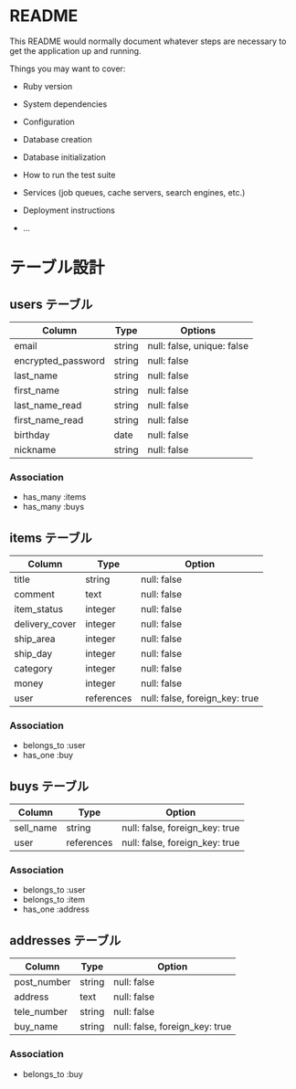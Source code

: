 # README

This README would normally document whatever steps are necessary to get the
application up and running.

Things you may want to cover:

* Ruby version

* System dependencies

* Configuration

* Database creation

* Database initialization

* How to run the test suite

* Services (job queues, cache servers, search engines, etc.)

* Deployment instructions

* ...


# テーブル設計


## users テーブル

| Column             | Type   | Options                    |
| ------------------ | ------ | -------------------------- |
| email              | string | null: false, unique: false |
| encrypted_password | string | null: false                |
| last_name          | string | null: false                |
| first_name         | string | null: false                |
| last_name_read     | string | null: false                |
| first_name_read    | string | null: false                |
| birthday           | date   | null: false                |
| nickname           | string | null: false                |

### Association

- has_many :items
- has_many :buys

## items テーブル

| Column         | Type       | Option                         |
| -------------- | ---------- | ------------------------------ |
| title          | string     | null: false                    |
| comment        | text       | null: false                    |
| item_status    | integer    | null: false                    |
| delivery_cover | integer    | null: false                    |
| ship_area      | integer    | null: false                    |
| ship_day       | integer    | null: false                    |
| category       | integer    | null: false                    |
| money          | integer    | null: false                    |
| user           | references | null: false, foreign_key: true |

### Association

- belongs_to :user
- has_one :buy

## buys テーブル

| Column    | Type       | Option                         |
| --------- | ---------- | ------------------------------ |
| sell_name | string     | null: false, foreign_key: true |
| user      | references | null: false, foreign_key: true |

### Association

- belongs_to :user
- belongs_to :item
- has_one :address

## addresses テーブル

| Column      | Type   | Option                         |
| ----------- | ------ | ------------------------------ |
| post_number | string | null: false                    |
| address     | text   | null: false                    |
| tele_number | string | null: false                    |
| buy_name    | string | null: false, foreign_key: true |

### Association

- belongs_to :buy
